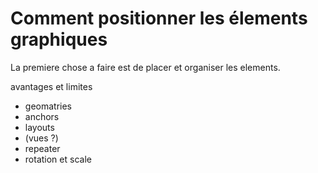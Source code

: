 
# Comment positionner les élements graphiques

La premiere chose a faire est de placer et organiser les elements.





avantages et limites

- geomatries
- anchors
- layouts
- (vues ?)
- repeater
- rotation et scale
